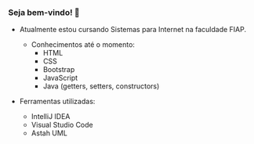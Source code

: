 ### Seja bem-vindo! 👋

- Atualmente estou cursando Sistemas para Internet na faculdade FIAP.
  - Conhecimentos até o momento:
    - HTML
    - CSS
    - Bootstrap
    - JavaScript
    - Java (getters, setters, constructors)

- Ferramentas utilizadas:
  - IntelliJ IDEA
  - Visual Studio Code
  - Astah UML

<!--
**gstvlmachado/gstvlmachado** is a ✨ _special_ ✨ repository because its `README.md` (this file) appears on your GitHub profile.

Here are some ideas to get you started:

- 🔭 I’m currently working on ...
- 🌱 I’m currently learning ...
- 👯 I’m looking to collaborate on ...
- 🤔 I’m looking for help with ...
- 💬 Ask me about ...
- 📫 How to reach me: ...
- 😄 Pronouns: ...
- ⚡ Fun fact: ...
-->
